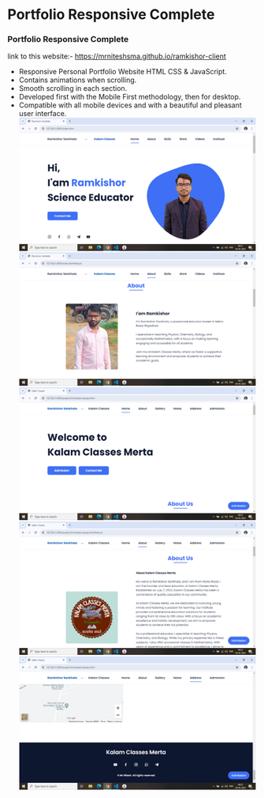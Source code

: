 # Portfolio Responsive Complete
### Portfolio Responsive Complete
link to this website:- 
https://mrniteshsma.github.io/ramkishor-client
- Responsive Personal Portfolio Website HTML CSS & JavaScript.
- Contains animations when scrolling.
- Smooth scrolling in each section.
- Developed first with the Mobile First methodology, then for desktop.
- Compatible with all mobile devices and with a beautiful and pleasant user interface.
![preview img](/assets/readme/preview1.png)
![preview img](/assets/readme/preview2.png)
![preview img](/assets/readme/preview3.png)
![preview img](/assets/readme/preview4.png)
![preview img](/assets/readme/preview5.png)

